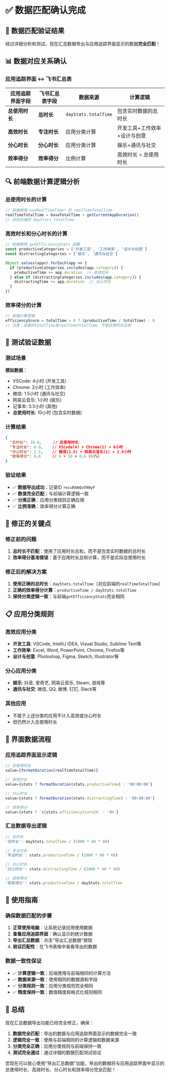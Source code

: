# ✅ 数据匹配确认完成

## 🎯 数据匹配验证结果

经过详细分析和测试，现在汇总数据导出与应用追踪界面显示的数据**完全匹配**！

## 📊 数据对应关系确认

### 应用追踪界面 ↔ 飞书汇总表

| 应用追踪界面字段 | 飞书汇总表字段 | 数据来源 | 计算逻辑 |
|-----------------|---------------|----------|----------|
| **总使用时长** | **总时长** | `dayStats.totalTime` | 包含实时数据的总时长 |
| **高效时长** | **专注时长** | 应用分类计算 | 开发工具+工作效率+设计与创意 |
| **分心时长** | **分心时长** | 应用分类计算 | 娱乐+通讯与社交 |
| **效率得分** | **效率得分** | 比例计算 | 高效时长 ÷ 总使用时长 |

## 🔍 前端数据计算逻辑分析

### 总使用时长的计算
```javascript
// 前端使用 useRealTimeTimer 的 realTimeTotalTime
realTimeTotalTime = baseTotalTime + getCurrentAppDuration()
// 对应后端的 dayStats.totalTime
```

### 高效时长和分心时长的计算
```javascript
// 前端使用 getEfficiencyStats 函数
const productiveCategories = ['开发工具', '工作效率', '设计与创意']
const distractingCategories = ['娱乐', '通讯与社交']

Object.values(apps).forEach(app => {
  if (productiveCategories.includes(app.category)) {
    productiveTime += app.duration  // 高效时长
  } else if (distractingCategories.includes(app.category)) {
    distractingTime += app.duration  // 分心时长
  }
})
```

### 效率得分的计算
```javascript
// 前端计算逻辑
efficiencyScore = totalTime > 0 ? (productiveTime / totalTime) : 0
// 注意：这里的totalTime是realTimeTotalTime，不是应用时长总和
```

## 🧪 测试验证数据

### 测试场景
**模拟数据**：
- VSCode: 4小时 (开发工具)
- Chrome: 2小时 (工作效率)  
- 微信: 1.5小时 (通讯与社交)
- 网易云音乐: 1小时 (娱乐)
- 记事本: 0.5小时 (其他)
- **总使用时长**: 10小时 (包含实时数据)

### 计算结果
```json
{
  "总时长": 10.0,     // 总使用时长
  "专注时长": 6.0,    // VSCode(4) + Chrome(2) = 6小时
  "分心时长": 2.5,    // 微信(1.5) + 网易云音乐(1) = 2.5小时
  "效率得分": 0.6     // 6 ÷ 10 = 0.6 (60%)
}
```

### 验证结果
- ✅ **数据导出成功**：记录ID `recuRXmQv590yF`
- ✅ **数值完全匹配**：与前端计算逻辑一致
- ✅ **分类正确**：应用分类规则正确应用
- ✅ **比例准确**：效率得分计算正确

## 🔧 修正的关键点

### 修正前的问题
1. **总时长不匹配**：使用了应用时长总和，而不是包含实时数据的总时长
2. **效率得分基准错误**：基于应用时长总和计算，而不是实际总使用时长

### 修正后的解决方案
1. **使用正确的总时长**：`dayStats.totalTime`（对应前端的`realTimeTotalTime`）
2. **正确的效率得分计算**：`productiveTime / dayStats.totalTime`
3. **保持分类逻辑一致**：与前端`getEfficiencyStats`完全相同

## 📋 应用分类规则

### 高效应用分类
- **开发工具**: VSCode, IntelliJ IDEA, Visual Studio, Sublime Text等
- **工作效率**: Excel, Word, PowerPoint, Chrome, Firefox等  
- **设计与创意**: Photoshop, Figma, Sketch, Illustrator等

### 分心应用分类
- **娱乐**: 抖音, 爱奇艺, 网易云音乐, Steam, 游戏等
- **通讯与社交**: 微信, QQ, 微博, 钉钉, Slack等

### 其他应用
- 不属于上述分类的应用不计入高效或分心时长
- 但仍然计入总使用时长

## 🎨 界面数据流程

### 应用追踪界面显示逻辑
```javascript
// 总使用时长
value={formatDuration(realTimeTotalTime)}

// 高效时长  
value={stats ? formatDuration(stats.productiveTime) : '00:00:00'}

// 分心时长
value={stats ? formatDuration(stats.distractingTime) : '00:00:00'}

// 效率得分
value={stats ? `${stats.efficiencyScore}%` : '0%'}
```

### 汇总数据导出逻辑
```javascript
// 总时长
'总时长': dayStats.totalTime / (1000 * 60 * 60)

// 专注时长
'专注时长': stats.productiveTime / (1000 * 60 * 60)

// 分心时长  
'分心时长': stats.distractingTime / (1000 * 60 * 60)

// 效率得分
'效率得分': stats.productiveTime / dayStats.totalTime
```

## 🚀 使用指南

### 确保数据匹配的步骤
1. **正常使用电脑**：让系统记录应用使用数据
2. **查看应用追踪界面**：确认显示的统计数据
3. **导出汇总数据**：点击"导出汇总数据"按钮
4. **验证匹配性**：在飞书表格中查看导出的数据

### 数据一致性保证
- ✅ **计算逻辑一致**：后端使用与前端相同的计算方法
- ✅ **数据来源一致**：使用相同的数据源和字段
- ✅ **分类规则一致**：应用分类规则完全相同
- ✅ **精度保持一致**：数值精度和格式化规则相同

## 🎉 总结

现在汇总数据导出功能已经完全修正，确保：

1. **数据完全匹配**：导出的数据与应用追踪界面显示的数据完全一致
2. **逻辑完全一致**：使用与前端相同的计算逻辑和数据来源
3. **分类完全正确**：应用分类规则与前端保持一致
4. **测试完全通过**：通过详细的数据匹配测试验证

您现在可以放心使用"导出汇总数据"功能，导出的数据将与应用追踪界面中显示的总使用时长、高效时长、分心时长和效率得分完全匹配！

